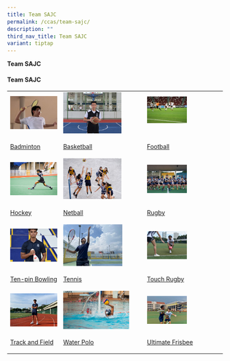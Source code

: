 ```yaml
---
title: Team SAJC
permalink: /ccas/team-sajc/
description: ""
third_nav_title: Team SAJC
variant: tiptap
---
```

<p><strong>Team SAJC</strong>
</p>
<h4><strong>Team SAJC</strong></h4>
<table style="minWidth: 75px">
<colgroup>
<col>
<col>
<col>
</colgroup>
<tbody>
<tr>
<td rowspan="1" colspan="1">
<div class="isomer-image-wrapper">
<img style="width: 100%" height="auto" width="100%" src="/images/cca4.jpg">
</div>
</td>
<td rowspan="1" colspan="1">
<div class="isomer-image-wrapper">
<img style="width: 75%;" height="auto" width="100%" src="/images/cca5.jpg">
</div>
</td>
<td rowspan="1" colspan="1">
<div class="isomer-image-wrapper">
<img style="width: 55%;" height="auto" width="100%" src="/images/cca7.jpg">
</div>
<p></p>
</td>
</tr>
<tr>
<td rowspan="1" colspan="1">
<p><a href="/ccas/team-sajc/badminton" rel="noopener noreferrer nofollow" target="_blank">Badminton</a>
</p>
</td>
<td rowspan="1" colspan="1">
<p><a href="/ccas/team-sajc/basketball" rel="noopener noreferrer nofollow" target="_blank">Basketball</a>
</p>
</td>
<td rowspan="1" colspan="1">
<p><a href="/ccas/team-sajc/football" rel="noopener noreferrer nofollow" target="_blank">Football</a>
</p>
</td>
</tr>
<tr>
<td rowspan="1" colspan="1">
<div class="isomer-image-wrapper">
<img style="width: 100%" height="auto" width="100%" src="/images/cca8.jpg">
</div>
</td>
<td rowspan="1" colspan="1">
<div class="isomer-image-wrapper">
<img style="width: 75%;" height="auto" width="100%" src="/images/cca9.jpg">
</div>
</td>
<td rowspan="1" colspan="1">
<div class="isomer-image-wrapper">
<img style="width: 55%;" height="auto" width="100%" src="/images/cca10.jpg">
</div>
</td>
</tr>
<tr>
<td rowspan="1" colspan="1">
<p><a href="/ccas/team-sajc/hockey" rel="noopener noreferrer nofollow" target="_blank">Hockey</a>
</p>
</td>
<td rowspan="1" colspan="1">
<p><a href="/ccas/team-sajc/netball" rel="noopener noreferrer nofollow" target="_blank">Netball</a>
</p>
</td>
<td rowspan="1" colspan="1">
<p><a href="/ccas/team-sajc/rugby" rel="noopener noreferrer nofollow" target="_blank">Rugby</a>
</p>
</td>
</tr>
<tr>
<td rowspan="1" colspan="1">
<div class="isomer-image-wrapper">
<img style="width: 100%" height="auto" width="100%" src="/images/cca11.jpg">
</div>
</td>
<td rowspan="1" colspan="1">
<div class="isomer-image-wrapper">
<img style="width: 76%;" height="auto" width="100%" src="/images/cca12.jpg">
</div>
</td>
<td rowspan="1" colspan="1">
<div class="isomer-image-wrapper">
<img style="width: 55%;" height="auto" width="100%" src="/images/cca13.jpg">
</div>
</td>
</tr>
<tr>
<td rowspan="1" colspan="1">
<p><a href="/ccas/team-sajc/ten-pin-bowling" rel="noopener noreferrer nofollow" target="_blank">Ten-pin Bowling</a>
</p>
</td>
<td rowspan="1" colspan="1">
<p><a href="/ccas/team-sajc/tennis" rel="noopener noreferrer nofollow" target="_blank">Tennis</a>
</p>
</td>
<td rowspan="1" colspan="1">
<p><a href="/ccas/team-sajc/touch-rugby" rel="noopener noreferrer nofollow" target="_blank">Touch Rugby</a>
</p>
</td>
</tr>
<tr>
<td rowspan="1" colspan="1">
<div class="isomer-image-wrapper">
<img style="width: 100%" height="auto" width="100%" src="/images/cca14.jpg">
</div>
</td>
<td rowspan="1" colspan="1">
<div class="isomer-image-wrapper">
<img style="width: 85%;" height="auto" width="100%" alt="" src="/images/wp1.jpg">
</div>
</td>
<td rowspan="1" colspan="1">
<div class="isomer-image-wrapper">
<img style="width: 55%;" height="auto" width="100%" src="/images/cca15.jpg">
</div>
</td>
</tr>
<tr>
<td rowspan="1" colspan="1">
<p><a href="/ccas/team-sajc/track-and-field" rel="noopener noreferrer nofollow" target="_blank">Track and Field</a>
</p>
</td>
<td rowspan="1" colspan="1">
<p><a href="/ccas/team-sajc/water-polo" rel="noopener noreferrer nofollow" target="_blank">Water Polo</a>
</p>
</td>
<td rowspan="1" colspan="1">
<p><a href="/ccas/team-sajc/ultimate-frisbee" rel="noopener noreferrer nofollow" target="_blank">Ultimate Frisbee</a>
</p>
</td>
</tr>
</tbody>
</table>
<p></p>